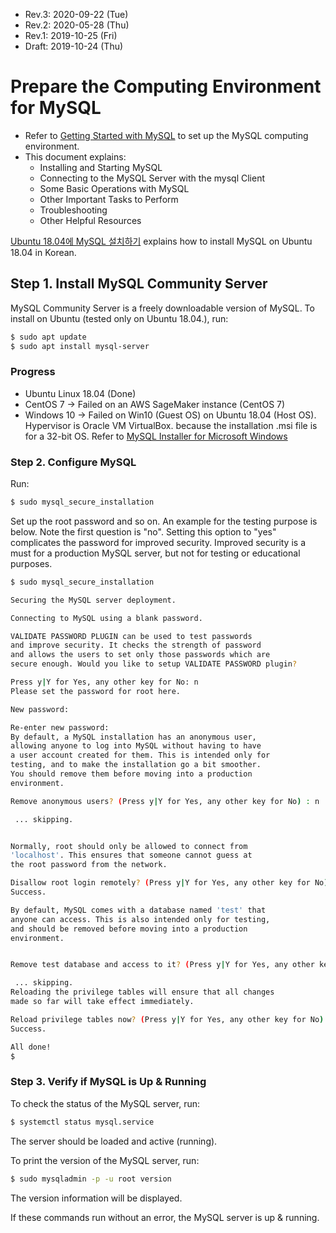 * Rev.3: 2020-09-22 (Tue)
* Rev.2: 2020-05-28 (Thu)
* Rev.1: 2019-10-25 (Fri)
* Draft: 2019-10-24 (Thu)

# Prepare the Computing Environment for MySQL
* Refer to [Getting Started with MySQL](https://dev.mysql.com/doc/mysql-getting-started/en/) to set up the MySQL computing environment.
* This document explains:
  * Installing and Starting MySQL
  * Connecting to the MySQL Server with the mysql Client
  * Some Basic Operations with MySQL
  * Other Important Tasks to Perform
  * Troubleshooting
  * Other Helpful Resources
  
[Ubuntu 18.04에 MySQL 설치하기](https://blog.naver.com/aimldl/221688199728) explains how to install MySQL on Ubuntu 18.04 in Korean.

## Step 1. Install MySQL Community Server
MySQL Community Server is a freely downloadable version of MySQL.
To install on Ubuntu (tested only on Ubuntu 18.04.), run:
```bash
$ sudo apt update
$ sudo apt install mysql-server
```
### Progress
* Ubuntu Linux 18.04 (Done)
* CentOS 7 -> Failed on an AWS SageMaker instance (CentOS 7)
* Windows 10 -> Failed on Win10 (Guest OS) on Ubuntu 18.04 (Host OS). Hypervisor is Oracle VM VirtualBox.
                  because the installation .msi file is for a 32-bit OS.
Refer to [MySQL Installer for Microsoft Windows](https://dev.mysql.com/downloads/windows/installer/8.0.html)

### Step 2. Configure MySQL 
Run:
```bash
$ sudo mysql_secure_installation
```
Set up the root password and so on. An example for the testing purpose is below. Note the first question is "no". Setting this option to "yes" complicates the password for improved security. Improved security is a must for a production MySQL server, but not for testing or educational purposes.

```bash
$ sudo mysql_secure_installation

Securing the MySQL server deployment.

Connecting to MySQL using a blank password.

VALIDATE PASSWORD PLUGIN can be used to test passwords
and improve security. It checks the strength of password
and allows the users to set only those passwords which are
secure enough. Would you like to setup VALIDATE PASSWORD plugin?

Press y|Y for Yes, any other key for No: n
Please set the password for root here.

New password: 

Re-enter new password: 
By default, a MySQL installation has an anonymous user,
allowing anyone to log into MySQL without having to have
a user account created for them. This is intended only for
testing, and to make the installation go a bit smoother.
You should remove them before moving into a production
environment.

Remove anonymous users? (Press y|Y for Yes, any other key for No) : n

 ... skipping.


Normally, root should only be allowed to connect from
'localhost'. This ensures that someone cannot guess at
the root password from the network.

Disallow root login remotely? (Press y|Y for Yes, any other key for No) : y
Success.

By default, MySQL comes with a database named 'test' that
anyone can access. This is also intended only for testing,
and should be removed before moving into a production
environment.


Remove test database and access to it? (Press y|Y for Yes, any other key for No) : n

 ... skipping.
Reloading the privilege tables will ensure that all changes
made so far will take effect immediately.

Reload privilege tables now? (Press y|Y for Yes, any other key for No) : y
Success.

All done! 
$
```

### Step 3. Verify if MySQL is Up & Running
To check the status of the MySQL server, run:
```bash
$ systemctl status mysql.service
```
The server should be loaded and active (running).

To print the version of the MySQL server, run:
```bash
$ sudo mysqladmin -p -u root version
```
The version information will be displayed.

If these commands run without an error, the MySQL server is up & running.

